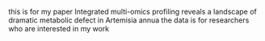 this is for my paper Integrated multi-omics profiling reveals a landscape of dramatic metabolic defect in Artemisia annua
the data is for researchers who are interested in my work
